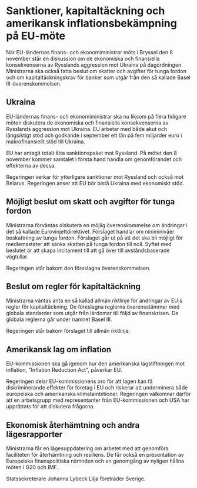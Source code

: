 # Sanktioner, kapitaltäckning och amerikansk inflationsbekämpning på EU-möte

När EU\-ländernas finans\- och ekonomiministrar möts i Bryssel den 8 november står en diskussion om de ekonomiska och finansiella konsekvenserna av Rysslands aggression mot Ukraina på dagordningen. Ministrarna ska också fatta beslut om skatter och avgifter för tunga fordon och om kapitaltäckningskrav för banker som utgår från den så kallade Basel III\-överenskommelsen.


## Ukraina

EU\-ländernas finans\- och ekonomiministrar ska nu liksom på flera tidigare möten diskutera de ekonomiska och finansiella konsekvenserna av Rysslands aggression mot Ukraina. EU arbetar med både akut och långsiktigt stöd och godkände i september ett lån på fem miljarder euro i makrofinansiellt stöd till Ukraina.

EU har antagit totalt åtta sanktionspaket mot Ryssland. På mötet den 8 november kommer samtalet i första hand handla om genomförandet och effekterna av dessa.

Regeringen verkar för ytterligare sanktioner mot Ryssland och också mot Belarus. Regeringen anser att EU bör bistå Ukraina med ekonomiskt stöd.

## Möjligt beslut om skatt och avgifter för tunga fordon

Ministrarna förväntas diskutera en möjlig överenskommelse om ändringar i det så kallade Eurovinjettdirektivet. Förslaget handlar om niniminivåer beskattning av tunga fordon. Förslaget går ut på att det ska bli möjligt för medlemsstater att sänka skatten på tunga fordon till noll. Syftet med beslutet är att skapa incitament till att gå över till avståndsbaserade vägtullar.

Regeringen står bakom den föreslagna överenskommelsen.

## Beslut om regler för kapitaltäckning

Ministrarna väntas anta en så kallad allmän riktlinje för ändringar av EU:s regler för kapitaltäckning. De föreslagna reglerna överensstämmer med globala standarder som utgår från lärdomar till följd av finanskrisen. De globala reglerna går under namnet Basel III.

Regeringen står bakom förslaget till allmän riktlinje.

## Amerikansk lag om inflation

EU\-kommissionen ska gå igenom hur den amerikanska lagstiftningen mot inflation, "Inflation Reduction Act", påverkar EU.

Regeringen delar EU\-kommissionens oro för att lagen kan få diskriminerande effekter för företag i EU och riskerar att underminera både europeiska och amerikanska klimatambitioner. Regeringen välkomnar därför att en arbetsgrupp med representanter från EU\-kommissionen och USA har upprättats för att diskutera frågorna.

## Ekonomisk återhämtning och andra lägesrapporter

Ministrarna får en lägesuppdatering om arbetet med att genomföra faciliteten för återhämtning och resiliens. De får också en presentation av Europeiska finanspolitiska nämnden och en genomgång av nyligen hållna möten i G20 och IMF.

Statssekreterare Johanna Lybeck Lilja företräder Sverige.

